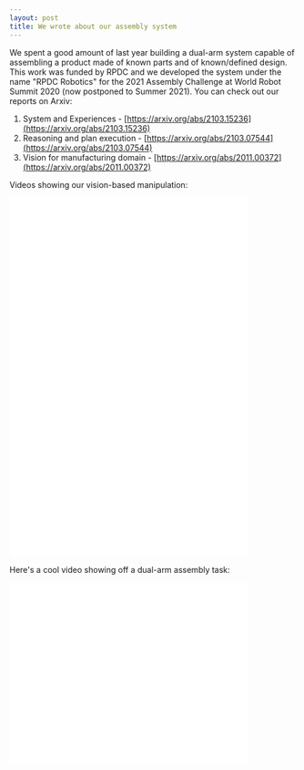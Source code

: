 ```yaml
---
layout: post
title: We wrote about our assembly system
---
```


We spent a good amount of last year building a dual-arm system capable of assembling a
product made of known parts and of known/defined design. This work was funded by RPDC 
and we developed the system under the name "RPDC Robotics" for the 2021 Assembly
Challenge at World Robot Summit 2020 (now postponed to Summer 2021). You can check out
our reports on Arxiv: 

1. System and Experiences - [https://arxiv.org/abs/2103.15236](https://arxiv.org/abs/2103.15236)
2. Reasoning and plan execution - [https://arxiv.org/abs/2103.07544](https://arxiv.org/abs/2103.07544)
3. Vision for manufacturing domain - [https://arxiv.org/abs/2011.00372](https://arxiv.org/abs/2011.00372)

Videos showing our vision-based manipulation:

<iframe width="420" height="315" src="{{site.baseurl}}resources/videos/pulley_servoing.mp4" frameborder="0" allowfullscreen></iframe>
<iframe width="420" height="315" src="{{site.baseurl}}resources/videos/shaft_servoing.mp4" frameborder="0" allowfullscreen></iframe> 


Here's a cool video showing off a dual-arm assembly task:
<iframe width="420" height="315" src="{{site.baseurl}}resources/videos/8_x_speed_dual_assembly.mp4" frameborder="0" allowfullscreen></iframe>